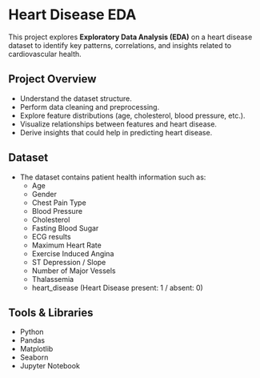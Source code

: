 # Heart Disease EDA

This project explores **Exploratory Data Analysis (EDA)** on a heart disease dataset to identify key patterns, correlations, and insights related to cardiovascular health.  

## Project Overview
- Understand the dataset structure.
- Perform data cleaning and preprocessing.
- Explore feature distributions (age, cholesterol, blood pressure, etc.).
- Visualize relationships between features and heart disease.
- Derive insights that could help in predicting heart disease.

## Dataset
- The dataset contains patient health information such as:
  - Age
  - Gender
  - Chest Pain Type
  - Blood Pressure
  - Cholesterol
  - Fasting Blood Sugar
  - ECG results
  - Maximum Heart Rate
  - Exercise Induced Angina
  - ST Depression / Slope
  - Number of Major Vessels
  - Thalassemia
  - heart_disease (Heart Disease present: 1 / absent: 0)

## Tools & Libraries
- Python
- Pandas
- Matplotlib
- Seaborn
- Jupyter Notebook

